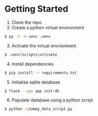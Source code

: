 # Getting Started

1. Clone the repo
2. Create a python virtual environment

```bash
$ py -3 -m venv .venv
```

3. Activate the virtual envrionment

```bash
$ .venv\Scripts\activate
```

4. Install dependencies

```bash
$ pip install -r requirements.txt
```

5. Initialize sqlite database

```bash
$ flask --app app init-db
```

6. Populate database using a python script

```bash
$ python .\dummy_data_script.py
```
